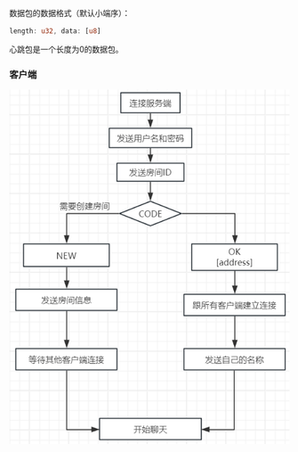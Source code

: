 数据包的数据格式（默认小端序）：

```rust
length: u32, data: [u8]
```

心跳包是一个长度为0的数据包。

### 客户端

![PixPin_2024-01-28_00-00-29](img\PixPin_2024-01-28_00-00-29.png)
